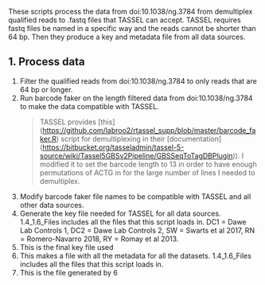 These scripts process the data from doi:10.1038/ng.3784 from demultiplex qualified reads to .fastq files that TASSEL can accept. TASSEL requires fastq files be named in a specific way and the reads cannot be shorter than 64 bp. Then they produce a key and metadata file from all data sources.

## 1. Process data
1. Filter the qualified reads from doi:10.1038/ng.3784 to only reads that are 64 bp or longer. 
2. Run barcode faker on the length filtered data from  doi:10.1038/ng.3784 to make the data compatible with TASSEL.
   > TASSEL provides [this] (https://github.com/labroo2/rtassel_supp/blob/master/barcode_faker.R) script for demultiplexing in their [documentation] (https://bitbucket.org/tasseladmin/tassel-5-source/wiki/Tassel5GBSv2Pipeline/GBSSeqToTagDBPlugin)). I modified it to set the barcode length to 13 in order to have enough permutations of ACTG in for the large number of lines I needed to demultiplex.
3. Modify barcode faker file names to be compatible with TASSEL and all other data sources.
4. Generate the key file needed for TASSEL for all data sources. 1.4_1.6_Files includes all the files that this script loads in. DC1 = Dawe Lab Controls 1, DC2 = Dawe Lab Controls 2, SW = Swarts et al 2017, RN = Romero-Navarro 2018, RY = Romay et al 2013. 
5. This is the final key file used
6. This makes a file with all the metadata for all the datasets. 1.4_1.6_Files includes all the files that this script loads in.
7. This is the file generated by 6
